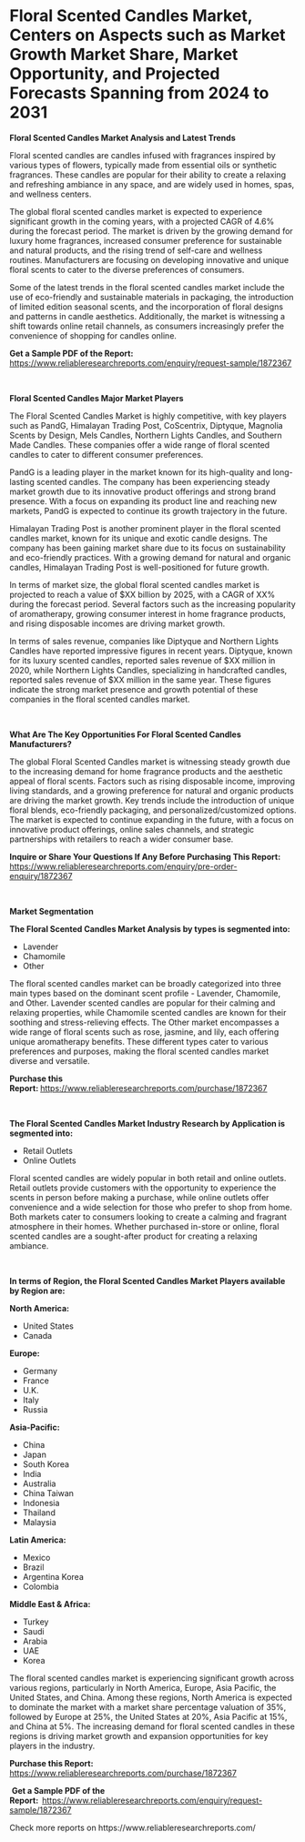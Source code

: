<p><h1>Floral Scented Candles Market, Centers on Aspects such as Market Growth Market Share, Market Opportunity, and Projected Forecasts Spanning from 2024 to 2031</h1></p><p><strong>Floral Scented Candles Market Analysis and Latest Trends</strong></p>
<p><p>Floral scented candles are candles infused with fragrances inspired by various types of flowers, typically made from essential oils or synthetic fragrances. These candles are popular for their ability to create a relaxing and refreshing ambiance in any space, and are widely used in homes, spas, and wellness centers.</p><p>The global floral scented candles market is expected to experience significant growth in the coming years, with a projected CAGR of 4.6% during the forecast period. The market is driven by the growing demand for luxury home fragrances, increased consumer preference for sustainable and natural products, and the rising trend of self-care and wellness routines. Manufacturers are focusing on developing innovative and unique floral scents to cater to the diverse preferences of consumers.</p><p>Some of the latest trends in the floral scented candles market include the use of eco-friendly and sustainable materials in packaging, the introduction of limited edition seasonal scents, and the incorporation of floral designs and patterns in candle aesthetics. Additionally, the market is witnessing a shift towards online retail channels, as consumers increasingly prefer the convenience of shopping for candles online.</p></p>
<p><strong>Get a Sample PDF of the Report:&nbsp;</strong> <a href="https://www.reliableresearchreports.com/enquiry/request-sample/1872367">https://www.reliableresearchreports.com/enquiry/request-sample/1872367</a></p>
<p>&nbsp;</p>
<p><strong>Floral Scented Candles Major Market Players</strong></p>
<p><p>The Floral Scented Candles Market is highly competitive, with key players such as PandG, Himalayan Trading Post, CoScentrix, Diptyque, Magnolia Scents by Design, Mels Candles, Northern Lights Candles, and Southern Made Candles. These companies offer a wide range of floral scented candles to cater to different consumer preferences.</p><p>PandG is a leading player in the market known for its high-quality and long-lasting scented candles. The company has been experiencing steady market growth due to its innovative product offerings and strong brand presence. With a focus on expanding its product line and reaching new markets, PandG is expected to continue its growth trajectory in the future.</p><p>Himalayan Trading Post is another prominent player in the floral scented candles market, known for its unique and exotic candle designs. The company has been gaining market share due to its focus on sustainability and eco-friendly practices. With a growing demand for natural and organic candles, Himalayan Trading Post is well-positioned for future growth.</p><p>In terms of market size, the global floral scented candles market is projected to reach a value of $XX billion by 2025, with a CAGR of XX% during the forecast period. Several factors such as the increasing popularity of aromatherapy, growing consumer interest in home fragrance products, and rising disposable incomes are driving market growth.</p><p>In terms of sales revenue, companies like Diptyque and Northern Lights Candles have reported impressive figures in recent years. Diptyque, known for its luxury scented candles, reported sales revenue of $XX million in 2020, while Northern Lights Candles, specializing in handcrafted candles, reported sales revenue of $XX million in the same year. These figures indicate the strong market presence and growth potential of these companies in the floral scented candles market.</p></p>
<p>&nbsp;</p>
<p><strong>What Are The Key Opportunities For Floral Scented Candles Manufacturers?</strong></p>
<p><p>The global Floral Scented Candles market is witnessing steady growth due to the increasing demand for home fragrance products and the aesthetic appeal of floral scents. Factors such as rising disposable income, improving living standards, and a growing preference for natural and organic products are driving the market growth. Key trends include the introduction of unique floral blends, eco-friendly packaging, and personalized/customized options. The market is expected to continue expanding in the future, with a focus on innovative product offerings, online sales channels, and strategic partnerships with retailers to reach a wider consumer base.</p></p>
<p><strong>Inquire or Share Your Questions If Any Before Purchasing This Report:</strong> <a href="https://www.reliableresearchreports.com/enquiry/pre-order-enquiry/1872367">https://www.reliableresearchreports.com/enquiry/pre-order-enquiry/1872367</a></p>
<p>&nbsp;</p>
<p><strong>Market Segmentation</strong></p>
<p><strong>The Floral Scented Candles Market Analysis by types is segmented into:</strong></p>
<p><ul><li>Lavender</li><li>Chamomile</li><li>Other</li></ul></p>
<p><p>The floral scented candles market can be broadly categorized into three main types based on the dominant scent profile - Lavender, Chamomile, and Other. Lavender scented candles are popular for their calming and relaxing properties, while Chamomile scented candles are known for their soothing and stress-relieving effects. The Other market encompasses a wide range of floral scents such as rose, jasmine, and lily, each offering unique aromatherapy benefits. These different types cater to various preferences and purposes, making the floral scented candles market diverse and versatile.</p></p>
<p><strong>Purchase this Report:&nbsp;</strong><a href="https://www.reliableresearchreports.com/purchase/1872367">https://www.reliableresearchreports.com/purchase/1872367</a></p>
<p>&nbsp;</p>
<p><strong>The Floral Scented Candles Market Industry Research by Application is segmented into:</strong></p>
<p><ul><li>Retail Outlets</li><li>Online Outlets</li></ul></p>
<p><p>Floral scented candles are widely popular in both retail and online outlets. Retail outlets provide customers with the opportunity to experience the scents in person before making a purchase, while online outlets offer convenience and a wide selection for those who prefer to shop from home. Both markets cater to consumers looking to create a calming and fragrant atmosphere in their homes. Whether purchased in-store or online, floral scented candles are a sought-after product for creating a relaxing ambiance.</p></p>
<p>&nbsp;</p>
<p><strong>In terms of Region, the Floral Scented Candles Market Players available by Region are:</strong></p>
<p>
    <p> <strong> North America: </strong>
        <ul>
            <li>United States</li>
            <li>Canada</li>
        </ul>
        </p> 
    <p> <strong> Europe: </strong>
        <ul>
            <li>Germany</li>
            <li>France</li>
            <li>U.K.</li>
            <li>Italy</li>
            <li>Russia</li>
        </ul>
        </p> 
    <p> <strong> Asia-Pacific: </strong>
        <ul>
            <li>China</li>
            <li>Japan</li>
            <li>South Korea</li>
            <li>India</li>
            <li>Australia</li>
            <li>China Taiwan</li>
            <li>Indonesia</li>
            <li>Thailand</li>
            <li>Malaysia</li>
        </ul>
        </p> 
    <p> <strong> Latin America: </strong>
        <ul>
            <li>Mexico</li>
            <li>Brazil</li>
            <li>Argentina Korea</li>
            <li>Colombia</li>
        </ul>
        </p> 
    <p> <strong> Middle East & Africa: </strong>
        <ul>
            <li>Turkey</li>
            <li>Saudi</li>
            <li>Arabia</li>
            <li>UAE</li>
            <li>Korea</li>
        </ul>
    </p>
    </p>
<p><p>The floral scented candles market is experiencing significant growth across various regions, particularly in North America, Europe, Asia Pacific, the United States, and China. Among these regions, North America is expected to dominate the market with a market share percentage valuation of 35%, followed by Europe at 25%, the United States at 20%, Asia Pacific at 15%, and China at 5%. The increasing demand for floral scented candles in these regions is driving market growth and expansion opportunities for key players in the industry.</p></p>
<p><strong>Purchase this Report: </strong><a href="https://www.reliableresearchreports.com/purchase/1872367">https://www.reliableresearchreports.com/purchase/1872367</a></p>
<p>&nbsp;<strong>Get a Sample PDF of the Report:&nbsp;&nbsp;</strong><a href="https://www.reliableresearchreports.com/enquiry/request-sample/1872367">https://www.reliableresearchreports.com/enquiry/request-sample/1872367</a></p>
<p><strong></strong></p>
<p>Check more reports on https://www.reliableresearchreports.com/</p>